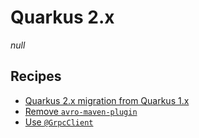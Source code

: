# Quarkus 2.x

_null_

## Recipes

* [Quarkus 2.x migration from Quarkus 1.x](/reference/recipes/java/quarkus/quarkus2/quarkus1to2migration)
* [Remove `avro-maven-plugin`](/reference/recipes/java/quarkus/quarkus2/removeavromavenplugin)
* [Use `@GrpcClient`](/reference/recipes/java/quarkus/quarkus2/grpcserviceannotationtogrpcclient)


